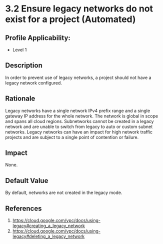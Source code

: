 # 3.2 Ensure legacy networks do not exist for a project (Automated)

## Profile Applicability:

- Level 1

## Description

In order to prevent use of legacy networks, a project should not have a legacy network configured.

## Rationale

Legacy networks have a single network IPv4 prefix range and a single gateway IP address for the whole network. The network is global in scope and spans all cloud regions. Subnetworks cannot be created in a legacy network and are unable to switch from legacy to auto or custom subnet networks. Legacy networks can have an impact for high network traffic projects and are subject to a single point of contention or failure.

## Impact

None.

## Default Value

By default, networks are not created in the legacy mode.

## References

1. https://cloud.google.com/vpc/docs/using-legacy#creating_a_legacy_network
2. https://cloud.google.com/vpc/docs/using-legacy#deleting_a_legacy_network